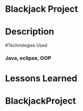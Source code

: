 # Blackjack Project

# Description

#Technologies Used
	<h3> Java, eclipse, OOP <h3>
# Lessons Learned
# BlackjackProject
